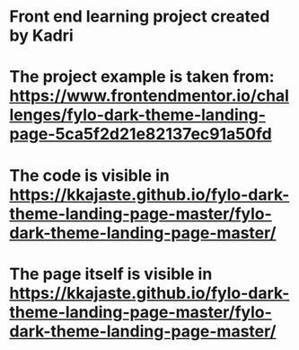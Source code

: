 # Front end learning project created by Kadri
# The project example is taken from: https://www.frontendmentor.io/challenges/fylo-dark-theme-landing-page-5ca5f2d21e82137ec91a50fd
# The code is visible in https://kkajaste.github.io/fylo-dark-theme-landing-page-master/fylo-dark-theme-landing-page-master/
# The page itself is visible in https://kkajaste.github.io/fylo-dark-theme-landing-page-master/fylo-dark-theme-landing-page-master/